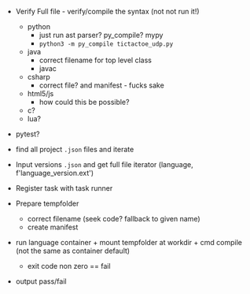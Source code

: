 


* Verify Full file - verify/compile the syntax (not not run it!)
    * python
        * just run ast parser? py_compile? mypy
        * `python3 -m py_compile tictactoe_udp.py`
    * java
        * correct filename for top level class
        * javac
    * csharp
        * correct file? and manifest - fucks sake
    * html5/js
        * how could this be possible?
    * c?
    * lua?

* pytest?
* find all project `.json` files and iterate
* Input versions `.json` and get full file iterator (language, f'language_version.ext')
* Register task with task runner
* Prepare tempfolder
    * correct filename (seek code? fallback to given name)
    * create manifest
* run language container + mount tempfolder at workdir + cmd compile (not the same as container default)
    * exit code non zero == fail
* output pass/fail